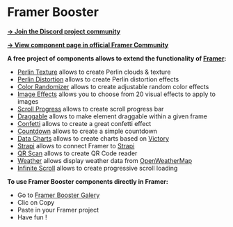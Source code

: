 # Framer Booster

**[→ Join the Discord project community](https://discord.gg/h6xpD6XD)**

**[→ View component page in official Framer Community](https://www.framer.community/c/resources/free-code-components)**

**A free project of components allows to extend the functionality of [Framer](https://www.framer.com):**
* [Perlin Texture](https://github.com/yannbellot/framer-booster/blob/main/components/perlin-texture.ts) allows to create Perlin clouds & texture
* [Perlin Distortion](https://github.com/yannbellot/framer-booster/blob/main/components/perlin-distortion.ts) allows to create Perlin distortion effects
* [Color Randomizer](https://github.com/yannbellot/framer-booster/blob/main/components/color-randomizer.ts) allows to create adjustable random color effects
* [Image Effects](https://github.com/yannbellot/framer-booster/blob/main/components/image-effect.ts) allows you to choose from 20 visual effects to apply to images
* [Scroll Progress](https://github.com/yannbellot/framer-booster/blob/main/components/scroll-progress.ts) allows to create scroll progress bar
* [Draggable](https://github.com/yannbellot/framer-booster/blob/main/components/draggable.ts) allows to make element draggable within a given frame
* [Confetti](https://github.com/yannbellot/framer-booster/blob/main/components/confetti.ts) allows to create a great confetti effect
* [Countdown](https://github.com/yannbellot/framer-booster/blob/main/components/countdown.ts) allows to create a simple countdown
* [Data Charts](https://github.com/yannbellot/framer-booster/blob/main/components/data-charts.ts) allows to create charts based on [Victory](https://formidable.com/open-source/victory)
* [Strapi](https://github.com/yannbellot/framer-booster/blob/main/components/strapi.ts) allows to connect Framer to [Strapi](https://strapi.io/)
* [QR Scan](https://github.com/yannbellot/framer-booster/blob/main/components/qr-scan.ts) allows to create QR Code reader
* [Weather](https://github.com/yannbellot/framer-booster/blob/main/components/weather.ts) allows display weather data from [OpenWeatherMap](https://openweathermap.org/current)
* [Infinite Scroll](https://github.com/yannbellot/framer-booster/blob/main/components/infinite-scroll.ts) allows to create progressive scroll loading

**To use Framer Booster components directly in Framer:**
* Go to [Framer Booster Galery](https://freecomponents.framer.website)
* Clic on Copy
* Paste in your Framer project
* Have fun !
